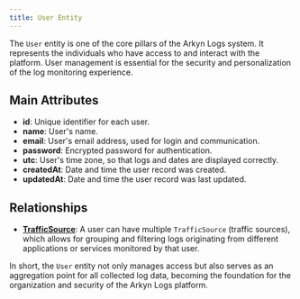 ```yaml
---
title: User Entity
---
```


The `User` entity is one of the core pillars of the Arkyn Logs system. It represents the individuals who have access to and interact with the platform. User management is essential for the security and personalization of the log monitoring experience.

## Main Attributes

- **id**: Unique identifier for each user.
- **name**: User's name.
- **email**: User's email address, used for login and communication.
- **password**: Encrypted password for authentication.
- **utc**: User's time zone, so that logs and dates are displayed correctly.
- **createdAt**: Date and time the user record was created.
- **updatedAt**: Date and time the user record was last updated.

## Relationships

- [**TrafficSource**](/api/trafficsource/introduction): A user can have multiple `TrafficSource` (traffic sources), which allows for grouping and filtering logs originating from different applications or services monitored by that user.

In short, the `User` entity not only manages access but also serves as an aggregation point for all collected log data, becoming the foundation for the organization and security of the Arkyn Logs platform.
